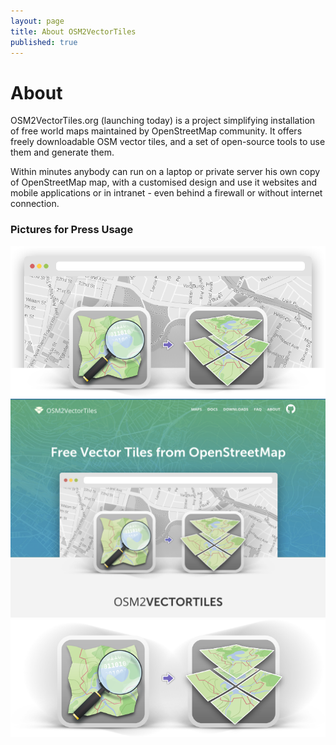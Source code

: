 ```yaml
---
layout: page
title: About OSM2VectorTiles
published: true
---
```


# About

<div class="row pady-4 bordertop-block">
    <div class="col8">
        <p>
        OSM2VectorTiles.org (launching today) is a project simplifying installation of free world maps maintained by OpenStreetMap community. It offers freely downloadable OSM vector tiles, and a set of open-source tools to use them and generate them.
        </p>
        <p>
        Within minutes anybody can run on a laptop or private server his own copy of OpenStreetMap map, with a customised design and use it websites and mobile applications or in intranet - even behind a firewall or without internet connection.
        </p>
    </div>
    <div class="col4">
      <h3>Pictures for Press Usage</h3>
      <a href="/media/press/icons_with_map_background.png">
        <img src="/media/press/icons_with_map_background.png" alt="Icons with Map Background">
      </a>
      <a href="/media/press/website_screenshot.png">
        <img src="/media/press/website_screenshot.png" alt="Website Screenshot">
      </a>
      <a href="/media/press/icons.png">
        <img src="/media/press/icons.png" alt="Icons">
      </a>
    </div>
</div>
